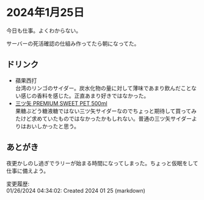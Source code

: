 # 2024年1月25日

今日も仕事。よくわからない。

サーバーの死活確認の仕組み作ってたら朝になってた。

## ドリンク

- 蘋果西打  
台湾のリンゴのサイダー。炭水化物の量に対して薄味であまり飲んだことない感じの香料を感じた。正直あまり好きではなかった。
- [三ツ矢 PREMIUM SWEET PET 500ml](https://www.asahiinryo.co.jp/products/carbonated/mitsuya_premium_sweet/)  
果糖ぶどう糖液糖ではない三ツ矢サイダーなのでちょっと期待して買ってみたけど求めていたものではなかったかもしれない。普通の三ツ矢サイダーよりはおいしかったと思う。

## あとがき

夜更かしのし過ぎでラリーが始まる時間になってしまった。ちょっと仮眠をして仕事に備えよう。

変更履歴:  
01/26/2024 04:34:02: Created 2024 01 25 (markdown)  
